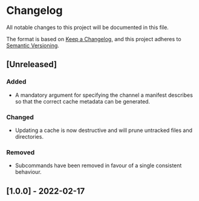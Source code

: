 # Changelog
All notable changes to this project will be documented in this file.

The format is based on [Keep a Changelog](https://keepachangelog.com/en/1.0.0/),
and this project adheres to [Semantic Versioning](https://semver.org/spec/v2.0.0.html).

## [Unreleased]
### Added
- A mandatory argument for specifying the channel a manifest describes so that the correct cache
  metadata can be generated.

### Changed
- Updating a cache is now destructive and will prune untracked files and directories.

### Removed
- Subcommands have been removed in favour of a single consistent behaviour.

## [1.0.0] - 2022-02-17

